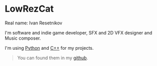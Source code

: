 # LowRezCat
Real name: Ivan Resetnikov

I'm software and indie game developer,
SFX and 2D VFX designer and
Music composer.

I'm using [Python](https://www.python.org/) and [C++](https://cplusplus.com/) for my projects.

> You can found them in my [github](https://github.com/ivan-resetnikov-a).
